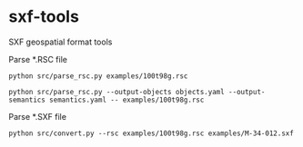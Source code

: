 # sxf-tools
SXF geospatial format tools

Parse *.RSC file

    python src/parse_rsc.py examples/100t98g.rsc

    python src/parse_rsc.py --output-objects objects.yaml --output-semantics semantics.yaml -- examples/100t98g.rsc

Parse *.SXF file

    python src/convert.py --rsc examples/100t98g.rsc examples/M-34-012.sxf

